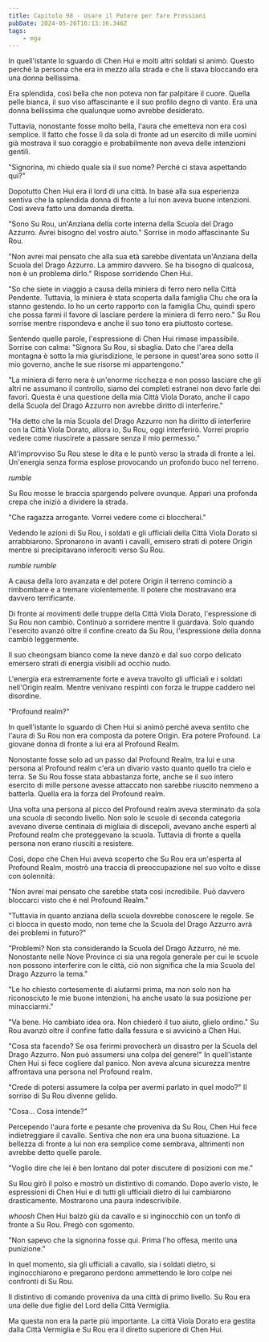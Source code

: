 ```yaml
---
title: Capitolo 98 - Usare il Potere per fare Pressioni
pubDate: 2024-05-26T16:13:16.346Z
tags:
    - mga
---
```



In quell'istante lo sguardo di Chen Hui e molti altri soldati si animò. Questo perché la persona che era in mezzo alla strada e che li stava bloccando era una donna bellissima.


Era splendida, così bella che non poteva non far palpitare il cuore. Quella pelle bianca, il suo viso affascinante e il suo profilo degno di vanto. Era una donna bellissima che qualunque uomo avrebbe desiderato.


Tuttavia, nonostante fosse molto bella, l'aura che emetteva non era così semplice.
Il fatto che fosse lì da sola di fronte ad un esercito di mille uomini già mostrava il suo coraggio e probabilmente non aveva delle intenzioni gentili.


"Signorina, mi chiedo quale sia il suo nome? Perché ci stava aspettando qui?"


Dopotutto Chen Hui era il lord di una città. In base alla sua esperienza sentiva che la splendida donna di fronte a lui non aveva buone intenzioni. Così aveva fatto una domanda diretta.


"Sono Su Rou, un'Anziana della corte interna della Scuola del Drago Azzurro. Avrei bisogno del vostro aiuto." Sorrise in modo affascinante Su Rou.


"Non avrei mai pensato che alla sua età sarebbe diventata un'Anziana della Scuola del Drago Azzurro.
La ammiro davvero. Se ha bisogno di qualcosa, non è un problema dirlo." Rispose sorridendo Chen Hui.


"So che siete in viaggio a causa della miniera di ferro nero nella Città Pendente. Tuttavia, la miniera è stata scoperta dalla famiglia Chu che ora la stanno gestendo. Io ho un certo rapporto con la famiglia Chu, quindi spero che possa farmi il favore di lasciare perdere la miniera di ferro nero." Su Rou sorrise mentre rispondeva e anche il suo tono era piuttosto cortese.


Sentendo quelle parole, l'espressione di Chen Hui rimase impassibile. Sorrise con calma: "Signora Su Rou, si sbaglia. Dato che l'area della montagna è sotto la mia giurisdizione, le persone in quest'area sono sotto il mio governo, anche le sue risorse mi appartengono."


"La miniera di ferro nera è un'enorme ricchezza e non posso lasciare che gli altri ne assumano il controllo, siamo dei completi estranei non devo farle dei favori. Questa è una questione della mia Città Viola Dorato, anche il capo della Scuola del Drago Azzurro non avrebbe diritto di interferire."


"Ha detto che la mia Scuola del Drago Azzurro non ha diritto di interferire con la Città Viola Dorato, allora io, Su Rou, oggi interferirò. Vorrei proprio vedere come riuscirete a passare senza il mio permesso."


All'improvviso Su Rou stese le dita e le puntò verso la strada di fronte a lei. Un'energia senza forma esplose provocando un profondo buco nel terreno.


*rumble*


Su Rou mosse le braccia spargendo polvere ovunque. Apparì una profonda crepa che iniziò a dividere la strada.


"Che ragazza arrogante. Vorrei vedere come ci bloccherai."


Vedendo le azioni di Su Rou, i soldati e gli ufficiali della Città Viola Dorato si arrabbiarono. Spronarono in avanti i cavalli, emisero strati di potere Origin mentre si precipitavano inferociti verso Su Rou.


*rumble rumble*


A causa della loro avanzata e del potere Origin il terreno cominciò a rimbombare e a tremare violentemente. Il potere che mostravano era davvero terrificante.


Di fronte ai movimenti delle truppe della Città Viola Dorato, l'espressione di Su Rou non cambiò. Continuò a sorridere mentre li guardava. Solo quando l'esercito avanzò oltre il confine creato da Su Rou, l'espressione della donna cambiò leggermente.


Il suo cheongsam bianco come la neve danzò e dal suo corpo delicato emersero strati di energia visibili ad occhio nudo.


L'energia era estremamente forte e aveva travolto gli ufficiali e i soldati nell'Origin realm. Mentre venivano respinti con forza le truppe caddero nel disordine.


"Profound realm?"


In quell'istante lo sguardo di Chen Hui si animò perché aveva sentito che l'aura di Su Rou non era composta da potere Origin. Era potere Profound. La giovane donna di fronte a lui era al Profound Realm.


Nonostante fosse solo ad un passo dal Profound Realm, tra lui e una persona al Profound realm c'era un divario vasto quanto quello tra cielo e terra. Se Su Rou fosse stata abbastanza forte, anche se il suo intero esercito di mille persone avesse attaccato non sarebbe riuscito nemmeno a batterla. Quella era la forza del Profound realm.


Una volta una persona al picco del Profound realm aveva sterminato da sola una scuola di secondo livello. Non solo le scuole di seconda categoria avevano diverse centinaia di migliaia di discepoli, avevano anche esperti al Profound realm che proteggevano la scuola. Tuttavia di fronte a quella persona non erano riusciti a resistere.


Così, dopo che Chen Hui aveva scoperto che Su Rou era un'esperta al Profound Realm, mostrò una traccia di preoccupazione nel suo volto e disse con solennità:


"Non avrei mai pensato che sarebbe stata così incredibile. Può davvero bloccarci visto che è nel Profound Realm."


"Tuttavia in quanto anziana della scuola dovrebbe conoscere le regole. Se ci blocca in questo modo, non teme che la Scuola del Drago Azzurro avrà dei problemi in futuro?"


"Problemi? Non sta considerando la Scuola del Drago Azzurro, né me. Nonostante nelle Nove Province ci sia una regola generale per cui le scuole non possono interferire con le città, ciò non significa che la mia Scuola del Drago Azzurro la tema."


"Le ho chiesto cortesemente di aiutarmi prima, ma non solo non ha riconosciuto le mie buone intenzioni, ha anche usato la sua posizione per minacciarmi."


"Va bene. Ho cambiato idea ora. Non chiederò il tuo aiuto, glielo ordino." Su Rou avanzò oltre il confine fatto dalla fessura e si avvicinò a Chen Hui.


"Cosa sta facendo? Se osa ferirmi provocherà un disastro per la Scuola del Drago Azzurro. Non può assumersi una colpa del genere!" In quell'istante Chen Hui si fece cogliere dal panico. Non aveva alcuna sicurezza mentre affrontava una persona nel Profound realm.


"Crede di potersi assumere la colpa per avermi parlato in quel modo?" Il sorriso di Su Rou divenne gelido.


"Cosa... Cosa intende?"


Percependo l'aura forte e pesante che proveniva da Su Rou, Chen Hui fece indietreggiare il cavallo. Sentiva che non era una buona situazione. La bellezza di fronte a lui non era semplice come sembrava, altrimenti non avrebbe detto quelle parole.


"Voglio dire che lei è ben lontano dal poter discutere di posizioni con me."


Su Rou girò il polso e mostrò un distintivo di comando. Dopo averlo visto, le espressioni di Chen Hui e di tutti gli ufficiali dietro di lui cambiarono drasticamente. Mostrarono una paura indescrivibile.


*whoosh* Chen Hui balzò giù da cavallo e si inginocchiò con un tonfo di fronte a Su Rou. Pregò con sgomento.


"Non sapevo che la signorina fosse qui. Prima l'ho offesa, merito una punizione."


In quel momento, sia gli ufficiali a cavallo, sia i soldati dietro, si inginocchiarono e pregarono perdono ammettendo le loro colpe nei confronti di Su Rou.


Il distintivo di comando proveniva da una città di primo livello. Su Rou era una delle due figlie del Lord della Città Vermiglia.


Ma questa non era la parte più importante. La città Viola Dorato era gestita dalla Città Vermiglia e Su Rou era il diretto superiore di Chen Hui.





